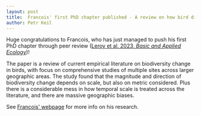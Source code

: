 ```yaml
---
layout: post
title:  Francois' first PhD chapter published - A review on how bird diversity changed in time
author: Petr Keil
---
```


Huge congratulations to Francois, who has just managed to push his first PhD chapter through peer review ([Leroy et al. 2023, *Basic and Applied Ecology*](https://www.sciencedirect.com/science/article/pii/S1439179123000117?via%3Dihub))!

The paper is a review of current empirical literature on biodiversity change in birds, with focus on comprehensive studies of multiple sites across larger geographic areas. The study found that the magnitude and direction of biodiversity change depends on scale, but also on metric considered. Plus there is a considerable mess in how temporal scale is treated across the literature, and there are massive geographic biases. 

See [Francois' webpage](https://frslry.github.io/) for more info on his research.



